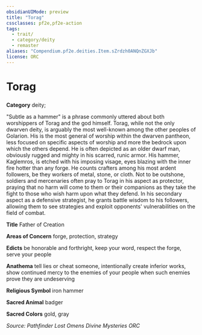 ```yaml
---
obsidianUIMode: preview
title: "Torag"
cssclasses: pf2e,pf2e-action
tags:
  - trait/
  - category/deity
  - remaster
aliases: "Compendium.pf2e.deities.Item.sZrdzh0ANQnZGXJb"
license: ORC
---
```

# Torag

### 

**Category** deity; 




"Subtle as a hammer" is a phrase commonly uttered about both worshippers of Torag and the god himself. Torag, while not the only dwarven deity, is arguably the most well-known among the other peoples of Golarion. His is the most general of worship within the dwarven pantheon, less focused on specific aspects of worship and more the bedrock upon which the others depend. He is often depicted as an older dwarf man, obviously rugged and mighty in his scarred, runic armor. His hammer, Kaglemros, is etched with his imposing visage, eyes blazing with the inner fire hotter than any forge. He counts crafters among his most ardent followers, be they workers of metal, stone, or cloth. Not to be outshone, soldiers and mercenaries often pray to Torag in his aspect as protector, praying that no harm will come to them or their companions as they take the fight to those who wish harm upon what they defend. In his secondary aspect as a defensive strategist, he grants battle wisdom to his followers, allowing them to see strategies and exploit opponents' vulnerabilities on the field of combat.

**Title** Father of Creation

**Areas of Concern** forge, protection, strategy

**Edicts** be honorable and forthright, keep your word, respect the forge, serve your people

**Anathema** tell lies or cheat someone, intentionally create inferior works, show continued mercy to the enemies of your people when such enemies prove they are undeserving

**Religious Symbol** iron hammer

**Sacred Animal** badger

**Sacred Colors** gold, gray

*Source: Pathfinder Lost Omens Divine Mysteries*
*ORC*